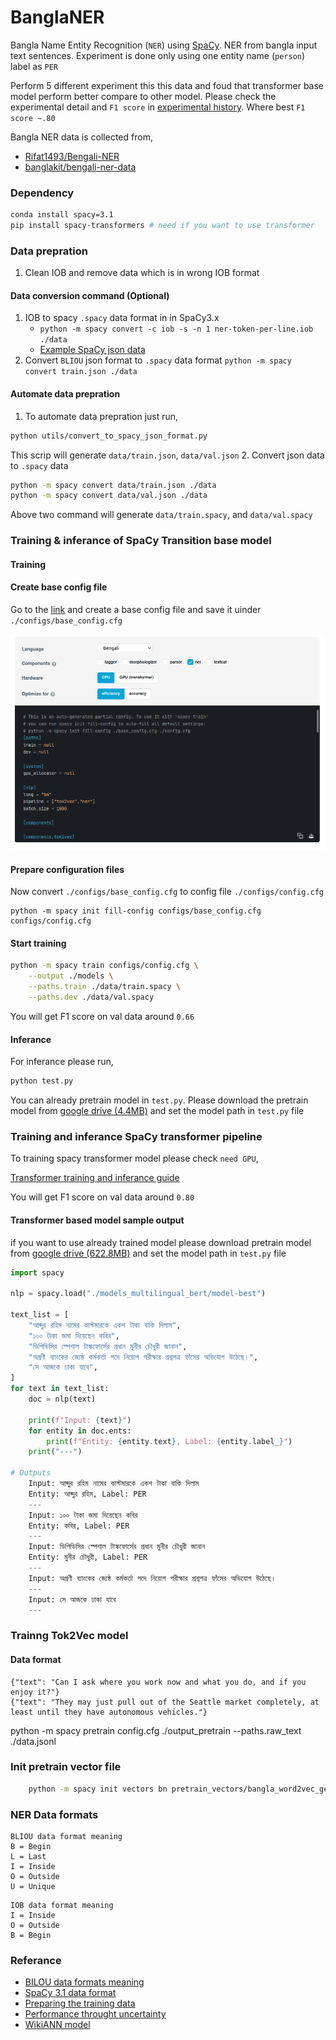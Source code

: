 # BanglaNER
Bangla Name Entity Recognition (`NER`) using [SpaCy](https://spacy.io/). NER from bangla input text sentences. Experiment is done only using one entity name (`person`) label as `PER`

Perform 5 different experiment this this data and foud that transformer base model perform better compare to other model. Please check the experimental detail and `F1 score` in [experimental history](./docs/experiment_history.md). Where best `F1 score ~.80`

Bangla NER data is collected from, 
- [Rifat1493/Bengali-NER](https://raw.githubusercontent.com/Rifat1493/Bengali-NER/master/all_data.txt)
- [banglakit/bengali-ner-data](https://raw.githubusercontent.com/banglakit/bengali-ner-data/master/main.jsonl)

### Dependency
```bash
conda install spacy=3.1
pip install spacy-transformers # need if you want to use transformer 
```

### Data prepration
1. Clean IOB and remove data which is in wrong IOB format

#### Data conversion command (Optional)
1. IOB to spacy `.spacy` data format in in SpaCy3.x
    - `python -m spacy convert -c iob -s -n 1 ner-token-per-line.iob ./data`
    - [Example SpaCy json data](https://github.com/explosion/spaCy/blob/v2.3.5/examples/training/ner_example_data/ner-token-per-line.json)
2. Convert `BLIOU` json format to `.spacy` data format
    `python -m spacy convert train.json ./data`

#### Automate data prepration
1. To automate data prepration just run,
```bash
python utils/convert_to_spacy_json_format.py
```
This scrip will generate `data/train.json`, `data/val.json`
2. Convert json data to `.spacy` data
```sh
python -m spacy convert data/train.json ./data
python -m spacy convert data/val.json ./data
```
Above two command will generate `data/train.spacy`, and `data/val.spacy`

### Training & inferance of SpaCy Transition base model

#### Training 
#### Create base config file

Go to the [link](https://spacy.io/usage/training#config) and create a base config file and save it uinder `./configs/base_config.cfg`

![](./docs/images/spacy_base_config_file.png)

#### Prepare configuration files
Now convert `./configs/base_config.cfg` to config file `./configs/config.cfg`

```
python -m spacy init fill-config configs/base_config.cfg configs/config.cfg
```

#### Start training
```bash
python -m spacy train configs/config.cfg \
    --output ./models \
    --paths.train ./data/train.spacy \
    --paths.dev ./data/val.spacy
```
You will get F1 score on val data around `0.66`

#### Inferance
For inferance please run,
```bash
python test.py
```
You can already pretrain model in `test.py`. Please download the pretrain model from [google drive (4.4MB)](https://drive.google.com/file/d/1IqF87JGlClqPsU7I7Et5lvi_BZksnKDl/view?usp=sharing) and set the model path in `test.py` file


### Training and inferance SpaCy transformer pipeline
To training spacy transformer model please check `need GPU`,

[Transformer training and inferance guide](./transformers/readme.md)

You will get F1 score on val data around `0.80`


#### Transformer based model sample output

if you want to use already trained model please download pretrain model from [google drive (622.8MB)](https://drive.google.com/file/d/1kGBfAOvazd7w0BJKADUDfbvdum7JqRNh/view?usp=sharing) and set the model path in `test.py` file

```python
import spacy

nlp = spacy.load("./models_multilingual_bert/model-best")

text_list = [
    "আব্দুর রহিম নামের কাস্টমারকে একশ টাকা বাকি দিলাম",
    "১০০ টাকা জমা দিয়েছেন কবির",
    "ডিপিডিসির স্পেশাল টাস্কফোর্সের প্রধান মুনীর চৌধুরী জানান",
    "অগ্রণী ব্যাংকের জ্যেষ্ঠ কর্মকর্তা পদে নিয়োগ পরীক্ষার প্রশ্নপত্র ফাঁসের অভিযোগ উঠেছে।",
    "সে আজকে ঢাকা যাবে",
]
for text in text_list:
    doc = nlp(text)

    print(f"Input: {text}")
    for entity in doc.ents:
        print(f"Entity: {entity.text}, Label: {entity.label_}")
    print("---")

# Outputs
    Input: আব্দুর রহিম নামের কাস্টমারকে একশ টাকা বাকি দিলাম
    Entity: আব্দুর রহিম, Label: PER
    ---
    Input: ১০০ টাকা জমা দিয়েছেন কবির
    Entity: কবির, Label: PER
    ---
    Input: ডিপিডিসির স্পেশাল টাস্কফোর্সের প্রধান মুনীর চৌধুরী জানান
    Entity: মুনীর চৌধুরী, Label: PER
    ---
    Input: অগ্রণী ব্যাংকের জ্যেষ্ঠ কর্মকর্তা পদে নিয়োগ পরীক্ষার প্রশ্নপত্র ফাঁসের অভিযোগ উঠেছে।
    ---
    Input: সে আজকে ঢাকা যাবে
    ---
```

### Trainng Tok2Vec model
#### Data format
```
{"text": "Can I ask where you work now and what you do, and if you enjoy it?"}
{"text": "They may just pull out of the Seattle market completely, at least until they have autonomous vehicles."}
```

python -m spacy pretrain config.cfg ./output_pretrain --paths.raw_text ./data.jsonl

### Init pretrain vector file
```bash
    python -m spacy init vectors bn pretrain_vectors/bangla_word2vec_gen4/bangla_word2vec/bnwiki_word2vec.vector pretrain_vectors/bangla_word2vec_gen4/bangla_word2vec_spacy --verbose
```

### NER Data formats
```
BLIOU data format meaning
B = Begin
L = Last
I = Inside
O = Outside
U = Unique
```

```
IOB data format meaning
I = Inside
O = Outside
B = Begin
```

### Referance
- [BILOU data formats meaning](https://stackoverflow.com/questions/17116446what-do-the-bilou-tags-mean-in-named-entity-recognition)
- [SpaCy 3.1 data format](https://zachlim98.github.io/me/2021-03/spacy3-ner-tutorial)
- [Preparing the training data](https://spacy.io/usage/training#training-data)
- [Performance throught uncertainty](https://saxamos.github.io/2020/07/31/en-improve-spacy-performance-through-uncertainty/)
- [WikiANN model](https://huggingface.co/datasets/wikiann)
